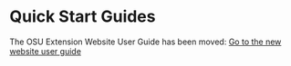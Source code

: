 # Quick Start Guides

The OSU Extension Website User Guide has been moved: [Go to the new website user guide](https://employee.extension.oregonstate.edu/navigator-docs/extension-website-user-guide)
